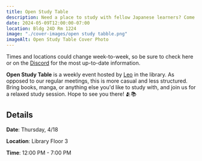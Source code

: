 ```yaml
---
title: Open Study Table
description: Need a place to study with fellow Japanese learners? Come join us in the library for our weekly open study table!
date: 2024-05-09T12:00:00-07:00
location: Bldg 24D Rm 1224
image: "./cover-images/open study tabble.png"
imageAlt: Open Study Table Cover Photo
---
```


Times and locations could change week-to-week, so be sure to check here or on the [Discord](https://discord.com/invite/W5kxJtE3a7) for the most up-to-date information.

**Open Study Table** is a weekly event hosted by [Leo](https://cpp-jll.com/board#leonard-woo) in the library. As opposed to our regular meetings, this is more casual and less structured. Bring books, manga, or anything else you'd like to study with, and join us for a relaxed study session. Hope to see you there! 🫂📚

## Details

**Date**: Thursday, 4/18

**Location**: Library Floor 3

**Time**: 12:00 PM - 7:00 PM
